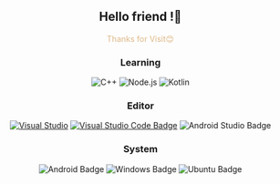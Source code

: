 <center>

## Hello friend !👋
<font color="BurlyWood">Thanks for Visit😊</font>

### Learning

![C++](https://img.shields.io/badge/C%2B%2B-00599C?logo=cplusplus&logoColor=fff&style=for-the-badge)
![Node.js](https://img.shields.io/badge/Node.js-393?logo=nodedotjs&logoColor=fff&style=for-the-badge)
![Kotlin](https://img.shields.io/badge/Kotlin-7F52FF?logo=kotlin&logoColor=fff&style=for-the-badge)

### Editor
[![Visual Studio](https://img.shields.io/badge/Visual%20Studio-5C2D91?logo=visualstudio&logoColor=fff&style=for-the-badge)](https://code.visualstudio.com/)
[![Visual Studio Code Badge](https://img.shields.io/badge/Visual%20Studio%20Code-007ACC?logo=visualstudiocode&logoColor=fff&style=for-the-badge)](https://visualstudio.microsoft.com/)
![Android Studio Badge](https://img.shields.io/badge/Android%20Studio-3DDC84?logo=androidstudio&logoColor=fff&style=for-the-badge)

### System
![Android Badge](https://img.shields.io/badge/Android-34A853?logo=android&logoColor=fff&style=for-the-badge)
![Windows Badge](https://img.shields.io/badge/Windows-0078D4?logo=windows&logoColor=fff&style=for-the-badge)
![Ubuntu Badge](https://img.shields.io/badge/Ubuntu-E95420?logo=ubuntu&logoColor=fff&style=for-the-badge) 

</center>
